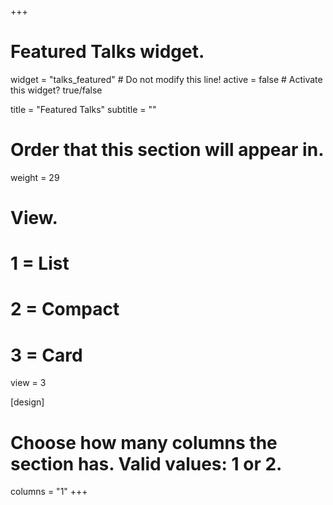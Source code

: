 +++
# Featured Talks widget.
widget = "talks_featured"  # Do not modify this line!
active = false  # Activate this widget? true/false

title = "Featured Talks"
subtitle = ""

# Order that this section will appear in.
weight = 29

# View.
#   1 = List
#   2 = Compact
#   3 = Card
view = 3

[design]
  # Choose how many columns the section has. Valid values: 1 or 2.
  columns = "1"
+++
